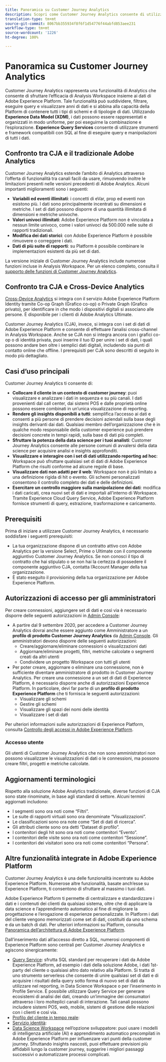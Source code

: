 ```yaml
---
title: Panoramica su Customer Journey Analytics
description: Scopri come Customer Journey Analytics consente di utilizzare Analysis Workspace con i dati da Experience Platform.
translation-type: tm+mt
source-git-commit: 8067bb355934f8f6f1d54776f44abfd853aee231
workflow-type: tm+mt
source-wordcount: '1226'
ht-degree: 100%

---
```



# Panoramica su Customer Journey Analytics

Customer Journey Analytics rappresenta una funzionalità di Analytics che consente di sfruttare l’efficacia di Analysis Workspace insieme ai dati di Adobe Experience Platform. Tale funzionalità può suddividere, filtrare, eseguire query e visualizzare anni di dati e si abbina alla capacità della Platform di contenere tutti i tipi di schemi e di tipologie di dati. Utilizzando **Experience Data Model (XDM)**, i dati possono essere rappresentati e organizzati in modo uniforme, per poi eseguirne la combinazione e l’esplorazione. **Experience Query Services** consente di utilizzare strumenti e framework compatibili con SQL al fine di eseguire query e manipolazioni di tutti i dati.

## Confronto tra CJA e il tradizionale Adobe Analytics

Customer Journey Analytics estende l’ambito di Analytics attraverso l’offerta di funzionalità tra canali facili da usare, rimuovendo inoltre le limitazioni presenti nelle versioni precedenti di Adobe Analytics. Alcuni importanti miglioramenti sono i seguenti:

* **Variabili ed eventi illimitati**: i concetti di eVar, prop ed eventi non esistono più. I dati sono principalmente incentrati su dimensioni e metriche. I set di dati possono disporre di una quantità illimitata di dimensioni e metriche univoche.
* **Valori univoci illimitati**: Adobe Experience Platform non è vincolata a nessun limite univoco, come i valori univoci da 500.000 nelle suite di rapporti tradizionali.
* **Modifica dei dati storici**: con Adobe Experience Platform è possibile rimuovere o correggere i dati.
* **Dati di più suite di rapporti**: su Platform è possibile combinare le implementazioni esistenti da più set di dati.

La versione iniziale di Customer Journey Analytics include numerose funzioni incluse in Analysis Workspace. Per un elenco completo, consulta il [supporto delle funzioni di Customer Journey Analytics](cja-aa.md).

## Confronto tra CJA e Cross-Device Analytics

[Cross-Device Analytics](https://docs.adobe.com/content/help/it-IT/analytics/components/cda/cda-home.html) si integra con il servizio Adobe Experience Platform Identity tramite Co-op Graph (Grafico co-op) o Private Graph (Grafico privato), per identificare in che modo i dispositivi digitali si associano alle persone. È disponibile per i clienti di Adobe Analytics Ultimate.

Customer Journey Analytics (CJA), invece, si integra con i set di dati di Adobe Experience Platform e consente di effettuare l’analisi cross-channel in Analysis Workspace. Anche se CJA non si integra ancora con i grafici co-op o di identità privata, puoi inserire il tuo ID per unire i set di dati, i quali possono andare ben oltre i semplici dati digitali, includendo sia punti di contatto online che offline. I prerequisiti per CJA sono descritti di seguito in modo più dettagliato.

## Casi d’uso principali

Customer Journey Analytics ti consente di:

* **Collocare il cliente in un contesto di customer journey**: puoi visualizzare e analizzare i dati in sequenza e su più canali. I dati provenienti dal call center, dai sistemi POS e dalle proprietà online possono essere combinati in un’unica visualizzazione di reporting.
* **Rendere gli insights disponibili a tutti**: semplifica l’accesso ai dati e consenti a più persone di prendere decisioni aziendali sulla base degli insights derivanti dai dati. Qualsiasi membro dell’organizzazione che è in qualche modo responsabile della customer experience può prendere decisioni concrete in tempi rapidi, sulla base di dati più completi.
* **Sfruttare la potenza della data science per i tuoi analisti**: Customer Journey Analytics consente alle persone comuni di avvalersi della data science per acquisire analisi e insights approfonditi.
* **Visualizzare e interagire con i set di dati utilizzando reporting ad hoc**: Workspace può sfruttare qualsiasi set di dati di Adobe Experience Platform che risulti conforme ad alcune regole di base.
* **Visualizzare dati non adatti per il web**: Workspace non è più limitato a una definizione rigida di hit o evento. Gli schemi personalizzati consentono il controllo completo dei dati e delle definizioni.
* **Esercitare un controllo maggiore sulla manipolazione dei dati**: modifica i dati caricati, crea nuovi set di dati e importali all’interno di Workspace. Tramite Experience Cloud Query Service, Adobe Experience Platform fornisce strumenti di query, estrazione, trasformazione e caricamento.

## Prerequisiti

Prima di iniziare a utilizzare Customer Journey Analytics, è necessario soddisfare i seguenti prerequisiti:

* La tua organizzazione dispone di un contratto attivo con Adobe Analytics per la versione Select, Prime o Ultimate con il componente aggiuntivo Customer Journey Analytics. Se non conosci il tipo di contratto che hai stipulato o se non hai la certezza di possedere il componente aggiuntivo CJA, contatta l’Account Manager della tua organizzazione.
* È stato eseguito il provisioning della tua organizzazione per Adobe Experience Platform.

## Autorizzazioni di accesso per gli amministratori

Per creare connessioni, aggiungere set di dati e così via è necessario disporre delle seguenti autorizzazioni in [Admin Console](https://adminconsole.adobe.com/enterprise/):

* A partire dal 9 settembre 2020, per accedere a Customer Journey Analytics dovrai anche essere aggiunto come Amministratore a un **profilo di prodotto Customer Journey Analytics** da [Admin Console](https://adminconsole.adobe.com/enterprise/). Gli amministratori devono disporre delle seguenti autorizzazioni:
   * Creare/aggiornare/eliminare connessioni o visualizzazioni dati
   * Aggiornare/eliminare progetti, filtri, metriche calcolate o segmenti creati da altri utenti
   * Condividere un progetto Workspace con tutti gli utenti
* Per poter creare, aggiornare o eliminare una connessione, non è sufficiente diventare amministratore di prodotto in Customer Journey Analytics. Per creare una connessione a un set di dati di Experience Platform, è necessario disporre anche di autorizzazioni Experience Platform. In particolare, devi far parte di un **profilo di prodotto Experience Platform** che ti fornisca le seguenti autorizzazioni:
   * Visualizzare gli schemi
   * Gestire gli schemi
   * Visualizzare gli spazi dei nomi delle identità
   * Visualizzare i set di dati

Per ulteriori informazioni sulle autorizzazioni di Experience Platform, consulta [Controllo degli accessi in Adobe Experience Platform](https://docs.adobe.com/content/help/it-IT/experience-platform/landing/home.translate.html#!api-specification/markdown/narrative/technical_overview/access-control/access-control-overview.md).

### Accesso utente

Gli utenti di Customer Journey Analytics che non sono amministratori non possono visualizzare le visualizzazioni di dati o le connessioni, ma possono creare filtri, progetti e metriche calcolate.

## Aggiornamenti terminologici

Rispetto alla soluzione Adobe Analytics tradizionale, diverse funzioni di CJA sono state rinominate, in base agli standard di settore. Alcuni termini aggiornati includono:

* I segmenti sono ora noti come “Filtri”.
* Le suite di rapporti virtuali sono ora denominate “Visualizzazioni”.
* Le classificazioni sono ora note come “Set di dati di ricerca”.
* Gli attributi cliente sono ora detti “Dataset di profilo”.
* I contenitori degli hit sono ora noti come contenitori “Evento”.
* I contenitori delle visite sono ora noti come contenitori “Sessione”.
* I contenitori dei visitatori sono ora noti come contenitori “Persona”.

## Altre funzionalità integrate in Adobe Experience Platform

Customer Journey Analytics è una delle funzionalità incentrate su Adobe Experience Platform. Numerose altre funzionalità, basate anch’esse su Experience Platform, ti consentono di sfruttare al massimo i tuoi dati.

Adobe Experience Platform ti permette di centralizzare e standardizzare i dati e i contenuti dei clienti da qualsiasi sistema, oltre che di applicare la data science e l’apprendimento automatico al fine di migliorare la progettazione e l’erogazione di esperienze personalizzate. In Platform i dati del cliente vengono memorizzati come set di dati, costituiti da uno schema e da un batch di dati. Per ulteriori informazioni su Platform, consulta [Panoramica dell’architettura di Adobe Experience Platform](https://docs.adobe.com/content/help/it-IT/experience-platform/landing/home.translate.html).

Dall’inserimento dati all’accesso diretto a SQL, numerosi componenti di Experience Platform sono centrali per Customer Journey Analytics e agiscono sinergicamente:

* [Query Service](https://docs.adobe.com/content/help/it-IT/experience-platform/query/home.translate.html): sfrutta SQL standard per recuperare i dati da Adobe Experience Platform, ad esempio i dati della soluzione Adobe, i dati 1st-party del cliente o qualsiasi altro dato relativo alla Platform. Si tratta di uno strumento serverless che consente di unire qualsiasi set di dati e di acquisire i risultati della query sotto forma di nuovo set di dati da utilizzare nel reporting, in Data Science Workspace o per l’inserimento in Profile Service. È possibile utilizzare Query Service per generare ecosistemi di analisi dei dati, creando un’immagine dei consumatori attraverso i loro molteplici canali di interazione. Tali canali possono includere sistemi POS, web, mobile, sistemi di gestione delle relazioni con i clienti e così via.
* [Profilo del cliente in tempo reale](https://docs.adobe.com/content/help/it-IT/experience-platform/landing/home.translate.html#!api-specification/markdown/narrative/technical_overview/unified_profile_architectural_overview/unified_profile_architectural_overview.md):
* [Servizio identità](https://docs.adobe.com/content/help/it-IT/experience-platform/landing/home.translate.html#!api-specification/markdown/narrative/technical_overview/identity_services_architectural_overview/identity_services_architectural_overview.md):
* [Data Science Workspace](https://docs.adobe.com/content/help/it-IT/experience-platform/data-science-workspace/home.translate.html) nell’opzione sviluppatore: puoi usare i modelli di intelligenza artificiale (AI) e apprendimento automatico precompilati in Adobe Experience Platform per influenzare vari punti della customer journey. Sfruttando insights nascosti, puoi effettuare previsioni più affidabili lungo la customer journey, suggerire i migliori passaggi successivi o automatizzare processi complicati.
